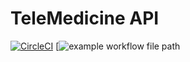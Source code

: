 # TeleMedicine API

[![CircleCI](https://circleci.com/gh/remiljw/telemedicine.svg?style=svg)](https://circleci.com/gh/remiljw/telemedicine)
[![example workflow file path](https://github.com/remiljw/telemedicine/workflows/.github/workflows/django.yml/badge.svg)
